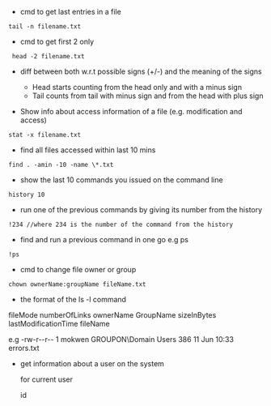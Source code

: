 * cmd to get last entries in a file

<!-- code -->

    tail -n filename.txt
    

* cmd to get first 2 only

<!-- code -->

     head -2 filename.txt
     
     
* diff between both w.r.t possible signs (+/-) and the meaning of the signs

     * Head starts counting from the head only and with a minus sign
     * Tail counts from tail with minus sign and from the head with plus sign
     
* Show info about access information of a file (e.g. modification and access)

<!-- code -->

    stat -x filename.txt
    
* find all files accessed within last 10 mins

<!-- code -->

    find . -amin -10 -name \*.txt
  
* show the last 10 commands you issued on the command line

<!-- code -->

    history 10
    
* run one of the previous commands by giving its number from the history

<!-- code -->

    !234 //where 234 is the number of the command from the history
    
* find and run a previous command in one go e.g ps

<!-- code -->

    !ps

* cmd to change file owner or group

<!-- code -->

    chown ownerName:groupName fileName.txt
    
    
* the format of the ls -l command 

<!-- code -->
 
   fileMode numberOfLinks ownerName GroupName sizeInBytes lastModificationTime fileName


 e.g  -rw-r--r--  1 mokwen  GROUPON\Domain Users  386 11 Jun 10:33 errors.txt


* get information about a user on the system 

  for current user 
 
    id

